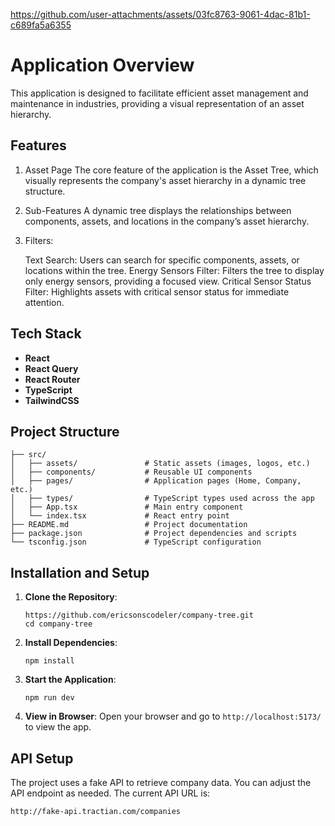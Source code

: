 


https://github.com/user-attachments/assets/03fc8763-9061-4dac-81b1-c689fa5a6355



# Application Overview
This application is designed to facilitate efficient asset management and maintenance in industries, providing a visual representation of an asset hierarchy.

## Features
1. Asset Page
    The core feature of the application is the Asset Tree, which visually represents the company's asset hierarchy in a dynamic tree structure.

2. Sub-Features
    A dynamic tree displays the relationships between components, assets, and locations in the company’s asset hierarchy.

3. Filters:

    Text Search:
    Users can search for specific components, assets, or locations within the tree.
    Energy Sensors Filter:
    Filters the tree to display only energy sensors, providing a focused view.
    Critical Sensor Status Filter:
    Highlights assets with critical sensor status for immediate attention.


## Tech Stack

- **React**
- **React Query**
- **React Router**
- **TypeScript**
- **TailwindCSS**

## Project Structure

```
├── src/
│   ├── assets/               # Static assets (images, logos, etc.)
│   ├── components/           # Reusable UI components
│   ├── pages/                # Application pages (Home, Company, etc.)
│   ├── types/                # TypeScript types used across the app
│   ├── App.tsx               # Main entry component
│   └── index.tsx             # React entry point
├── README.md                 # Project documentation
├── package.json              # Project dependencies and scripts
└── tsconfig.json             # TypeScript configuration
```

## Installation and Setup

1. **Clone the Repository**:
    ```
    https://github.com/ericsonscodeler/company-tree.git
    cd company-tree
    ```

2. **Install Dependencies**:
    ```
    npm install
    ```

3. **Start the Application**:
    ```
    npm run dev
    ```

4. **View in Browser**:
    Open your browser and go to `http://localhost:5173/` to view the app.

## API Setup

The project uses a fake API to retrieve company data. You can adjust the API endpoint as needed. The current API URL is:

```
http://fake-api.tractian.com/companies
```
